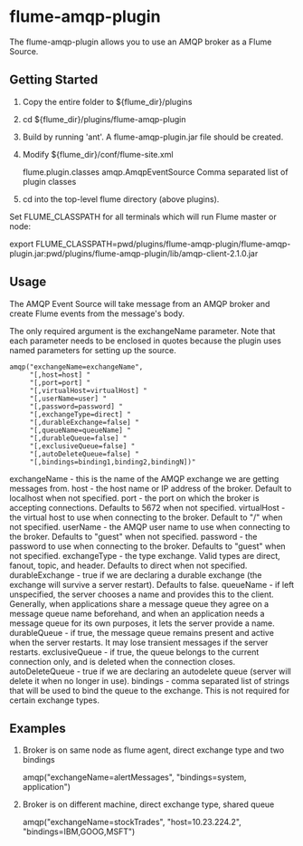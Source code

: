 flume-amqp-plugin
====================

The flume-amqp-plugin allows you to use an AMQP broker as a Flume Source.

Getting Started
---------------

1. Copy the entire folder to ${flume_dir}/plugins

2. cd ${flume_dir}/plugins/flume-amqp-plugin

3. Build by running 'ant'. A flume-amqp-plugin.jar file should be created.

4. Modify ${flume_dir}/conf/flume-site.xml

	<property>
	    <name>flume.plugin.classes</name>
	    <value>amqp.AmqpEventSource</value>
	    <description>Comma separated list of plugin classes</description>
	</property>

5. cd into the top-level flume directory (above plugins).

Set FLUME_CLASSPATH for all terminals which will run Flume master or node:

export FLUME_CLASSPATH=pwd/plugins/flume-amqp-plugin/flume-amqp-plugin.jar:pwd/plugins/flume-amqp-plugin/lib/amqp-client-2.1.0.jar

Usage
-----

The AMQP Event Source will take message from an AMQP broker and create Flume events from the message's body.

The only required argument is the exchangeName parameter. Note that each parameter needs to be enclosed in quotes
because the plugin uses named parameters for setting up the source.

    amqp("exchangeName=exchangeName",
         "[,host=host] "
         "[,port=port] "
         "[,virtualHost=virtualHost] "
         "[,userName=user] "
         "[,password=password] "
         "[,exchangeType=direct] "
         "[,durableExchange=false] "
         "[,queueName=queueName] "
         "[,durableQueue=false] "
         "[,exclusiveQueue=false] "
         "[,autoDeleteQueue=false] "
         "[,bindings=binding1,binding2,bindingN])"

exchangeName - this is the name of the AMQP exchange we are getting messages from.
host - the host name or IP address of the broker. Default to localhost when not specified.
port - the port on which the broker is accepting connections. Defaults to 5672 when not specified.
virtualHost - the virtual host to use when connecting to the broker. Default to "/" when not specified.
userName - the AMQP user name to use when connecting to the broker. Defaults to "guest" when not specified.
password - the password to use when connecting to the broker. Defaults to "guest" when not specified.
exchangeType -  the type exchange. Valid types are direct, fanout, topic, and header. Defaults to direct when not specified.
durableExchange - true if we are declaring a durable exchange (the exchange will survive a server restart). Defaults to false.
queueName - if left unspecified, the server chooses a name and provides this to the client. Generally, when applications
share a message queue they agree on a message queue name beforehand, and when an application needs a message queue
for its own purposes, it lets the server provide a name.
durableQueue - if true, the message queue remains present and active when the server restarts. It may lose transient
messages if the server restarts.
exclusiveQueue - if true, the queue belongs to the current connection only, and is deleted when the connection closes.
autoDeleteQueue - true if we are declaring an autodelete queue (server will delete it when no longer in use).
bindings - comma separated list of strings that will be used to bind the queue to the exchange. This is not required for
certain exchange types.

Examples
--------

1. Broker is on same node as flume agent, direct exchange type and two bindings

    amqp("exchangeName=alertMessages", "bindings=system, application")

2. Broker is on different machine, direct exchange type, shared queue

    amqp("exchangeName=stockTrades", "host=10.23.224.2", "bindings=IBM,GOOG,MSFT")